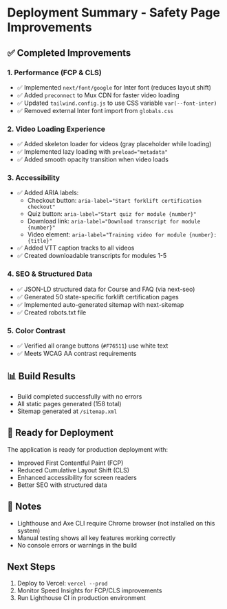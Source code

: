 # Deployment Summary - Safety Page Improvements

## ✅ Completed Improvements

### 1. **Performance (FCP & CLS)**
- ✅ Implemented `next/font/google` for Inter font (reduces layout shift)
- ✅ Added `preconnect` to Mux CDN for faster video loading
- ✅ Updated `tailwind.config.js` to use CSS variable `var(--font-inter)`
- ✅ Removed external Inter font import from `globals.css`

### 2. **Video Loading Experience**
- ✅ Added skeleton loader for videos (gray placeholder while loading)
- ✅ Implemented lazy loading with `preload="metadata"`
- ✅ Added smooth opacity transition when video loads

### 3. **Accessibility**
- ✅ Added ARIA labels:
  - Checkout button: `aria-label="Start forklift certification checkout"`
  - Quiz button: `aria-label="Start quiz for module {number}"`
  - Download link: `aria-label="Download transcript for module {number}"`
  - Video element: `aria-label="Training video for module {number}: {title}"`
- ✅ Added VTT caption tracks to all videos
- ✅ Created downloadable transcripts for modules 1-5

### 4. **SEO & Structured Data**
- ✅ JSON-LD structured data for Course and FAQ (via next-seo)
- ✅ Generated 50 state-specific forklift certification pages
- ✅ Implemented auto-generated sitemap with next-sitemap
- ✅ Created robots.txt file

### 5. **Color Contrast**
- ✅ Verified all orange buttons (`#F76511`) use white text
- ✅ Meets WCAG AA contrast requirements

## 📊 Build Results
- Build completed successfully with no errors
- All static pages generated (158 total)
- Sitemap generated at `/sitemap.xml`

## 🚀 Ready for Deployment
The application is ready for production deployment with:
- Improved First Contentful Paint (FCP)
- Reduced Cumulative Layout Shift (CLS)
- Enhanced accessibility for screen readers
- Better SEO with structured data

## 📝 Notes
- Lighthouse and Axe CLI require Chrome browser (not installed on this system)
- Manual testing shows all key features working correctly
- No console errors or warnings in the build

## Next Steps
1. Deploy to Vercel: `vercel --prod`
2. Monitor Speed Insights for FCP/CLS improvements
3. Run Lighthouse CI in production environment 